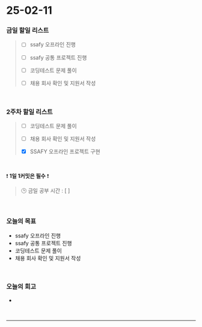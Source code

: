 # 25-02-11

### 금일 할일 리스트

> - [ ] ssafy 오프라인 진행
>
> - [ ] ssafy 공통 프로젝트 진행
>
> - [ ] 코딩테스트 문제 풀이
>
> - [ ] 채용 회사 확인 및 지원서 작성


<br/>

### 2주차 할일 리스트

> - [ ] 코딩테스트 문제 풀이
>
> - [ ] 채용 회사 확인 및 지원서 작성
>
> - [x] SSAFY 오프라인 프로젝트 구현

<br/>

❗ **1일 1커밋은 필수** ❗

> 🕒 금일 공부 시간 : [  ]

<br/>

### 오늘의 목표
- ssafy 오프라인 진행
- ssafy 공통 프로젝트 진행
- 코딩테스트 문제 풀이
- 채용 회사 확인 및 지원서 작성

<br>

### 오늘의 회고
- 

<br/>

---

